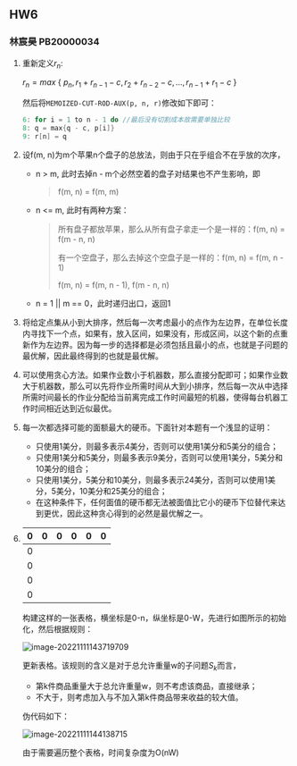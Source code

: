 ## HW6

### 林宸昊 PB20000034

1. 重新定义$r_n$:

   $r_n = max$ { $p_n, r_1 + r_{n-1} - c, r_2 + r_{n-2} - c, ..., r_{n-1} + r_1 - c$ }

   然后将`MEMOIZED-CUT-ROD-AUX(p, n, r)`修改如下即可：

   ```c
   6: for i = 1 to n - 1 do //最后没有切割成本故需要单独比较
   8: q = max{q - c, p[i]}
   9: r[n] = q
   ```

2. 设f(m, n)为m个苹果n个盘子的总放法，则由于只在乎组合不在乎放的次序，

   - n > m, 此时去掉n - m个必然空着的盘子对结果也不产生影响，即

     > f(m, n) = f(m, m)

   - n <= m, 此时有两种方案：

     > 所有盘子都放苹果，那么从所有盘子拿走一个是一样的：f(m, n) = f(m - n, n)
     >
     > 有一个空盘子，那么去掉这个空盘子是一样的：f(m, n) = f(m, n - 1)
     >
     > f(m, n)  = f(m, n - 1), f(m - n,  n)

   - n = 1 || m == 0，此时递归出口，返回1

3. 将给定点集从小到大排序，然后每一次考虑最小的点作为左边界，在单位长度内寻找下一个点，如果有，放入区间，如果没有，形成区间，以这个新的点重新作为左边界。因为每一步的选择都是必须包括且最小的点，也就是子问题的最优解，因此最终得到的也就是最优解。

4. 可以使用贪心方法。如果作业数小于机器数，那么直接分配即可；如果作业数大于机器数，那么可以先将作业所需时间从大到小排序，然后每一次从中选择所需时间最长的作业分配给当前离完成工作时间最短的机器，使得每台机器工作时间相近达到近似最优。

5. 每一次都选择可能的面额最大的硬币。下面针对本题有一个浅显的证明：

   - 只使用1美分，则最多表示4美分，否则可以使用1美分和5美分的组合；
   - 只使用1美分和5美分，则最多表示9美分，否则可以使用1美分，5美分和10美分的组合；
   - 只使用1美分，5美分和10美分，则最多表示24美分，否则可以使用1美分，5美分，10美分和25美分的组合；
   - 在这种条件下，任何面值的硬币都无法被面值比它小的硬币下位替代来达到更优，因此这种贪心得到的必然是最优解之一。

6. | 0    | 0    | 0    | 0    | 0    | 0    |
   | ---- | ---- | ---- | ---- | ---- | ---- |
   | 0    |      |      |      |      |      |
   | 0    |      |      |      |      |      |
   | 0    |      |      |      |      |      |
   | 0    |      |      |      |      |      |

   构建这样的一张表格，横坐标是0-n，纵坐标是0-W，先进行如图所示的初始化，然后根据规则：

   ![image-20221111143719709](C:\Users\lenovo\AppData\Roaming\Typora\typora-user-images\image-20221111143719709.png)

   更新表格。该规则的含义是对于总允许重量w的子问题$S_k$而言，

   - 第k件商品重量大于总允许重量w，则不考虑该商品，直接继承；
   - 不大于，则考虑加入与不加入第k件商品带来收益的较大值。

   伪代码如下：

   ![image-20221111144138715](C:\Users\lenovo\AppData\Roaming\Typora\typora-user-images\image-20221111144138715.png)

   由于需要遍历整个表格，时间复杂度为O(nW)

